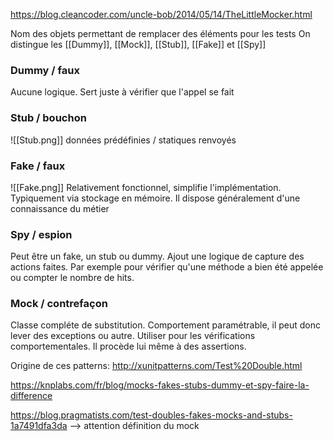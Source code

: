 https://blog.cleancoder.com/uncle-bob/2014/05/14/TheLittleMocker.html

Nom des objets permettant de remplacer des éléments pour les tests
On distingue les  [[Dummy]], [[Mock]], [[Stub]], [[Fake]] et [[Spy]]

### Dummy / faux

Aucune logique. Sert juste à vérifier que l'appel se fait

### Stub / bouchon
![[Stub.png]]
données prédéfinies / statiques renvoyés

### Fake / faux
![[Fake.png]]
Relativement fonctionnel, simplifie l'implémentation. Typiquement via stockage en mémoire.
Il dispose généralement d'une connaissance du métier

### Spy / espion
Peut être un fake, un stub ou dummy. Ajout une logique de capture des actions faites. Par exemple pour vérifier qu'une méthode a bien été appelée ou compter le nombre de hits.

### Mock / contrefaçon
Classe compléte de substitution. Comportement paramétrable, il peut donc lever des exceptions ou autre. Utiliser pour les vérifications comportementales. Il procède lui même à des assertions.

Origine de ces patterns: http://xunitpatterns.com/Test%20Double.html

https://knplabs.com/fr/blog/mocks-fakes-stubs-dummy-et-spy-faire-la-difference

https://blog.pragmatists.com/test-doubles-fakes-mocks-and-stubs-1a7491dfa3da --> attention définition du mock